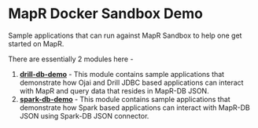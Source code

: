 # MapR Docker Sandbox Demo
Sample applications that can run against MapR Sandbox to help one get started on MapR.

There are essentially 2 modules here -
1. **[drill-db-demo](https://github.com/aravi5/docker-sandbox-demo/tree/master/drill-db-demo)** - This module contains sample applications that demonstrate how Ojai and Drill JDBC based applications can interact with MapR and query data that resides in MapR-DB JSON.
2. **[spark-db-demo](https://github.com/aravi5/docker-sandbox-demo/tree/master/spark-db-demo)** - This module contains sample applications that demonstrate how Spark based applications can interact with MapR-DB JSON using Spark-DB JSON connector.
